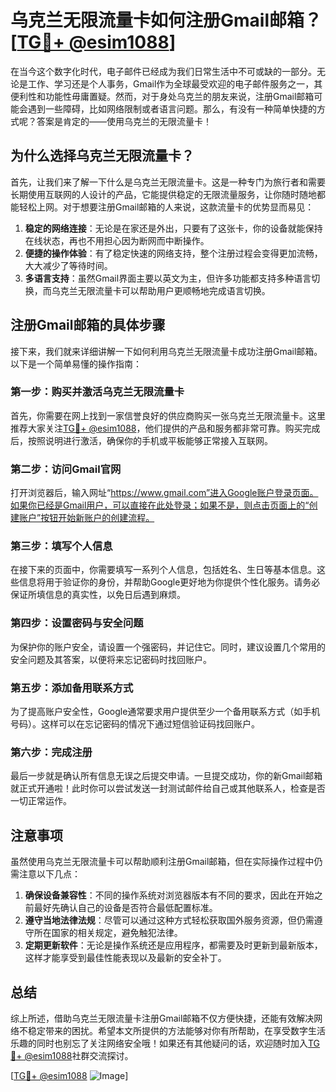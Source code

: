 # 乌克兰无限流量卡如何注册Gmail邮箱？[[TG💪+ @esim1088](https://t.me/s/esim1088)]

在当今这个数字化时代，电子邮件已经成为我们日常生活中不可或缺的一部分。无论是工作、学习还是个人事务，Gmail作为全球最受欢迎的电子邮件服务之一，其便利性和功能性毋庸置疑。然而，对于身处乌克兰的朋友来说，注册Gmail邮箱可能会遇到一些障碍，比如网络限制或者语言问题。那么，有没有一种简单快捷的方式呢？答案是肯定的——使用乌克兰的无限流量卡！

## 为什么选择乌克兰无限流量卡？

首先，让我们来了解一下什么是乌克兰无限流量卡。这是一种专门为旅行者和需要长期使用互联网的人设计的产品，它能提供稳定的无限流量服务，让你随时随地都能轻松上网。对于想要注册Gmail邮箱的人来说，这款流量卡的优势显而易见：

1. **稳定的网络连接**：无论是在家还是外出，只要有了这张卡，你的设备就能保持在线状态，再也不用担心因为断网而中断操作。
2. **便捷的操作体验**：有了稳定快速的网络支持，整个注册过程会变得更加流畅，大大减少了等待时间。
3. **多语言支持**：虽然Gmail界面主要以英文为主，但许多功能都支持多种语言切换，而乌克兰无限流量卡可以帮助用户更顺畅地完成语言切换。

## 注册Gmail邮箱的具体步骤

接下来，我们就来详细讲解一下如何利用乌克兰无限流量卡成功注册Gmail邮箱。以下是一个简单易懂的操作指南：

### 第一步：购买并激活乌克兰无限流量卡

首先，你需要在网上找到一家信誉良好的供应商购买一张乌克兰无限流量卡。这里推荐大家关注[TG💪+ @esim1088](https://t.me/s/esim1088)，他们提供的产品和服务都非常可靠。购买完成后，按照说明进行激活，确保你的手机或平板能够正常接入互联网。

### 第二步：访问Gmail官网

打开浏览器后，输入网址“https://www.gmail.com”进入Google账户登录页面。如果你已经是Gmail用户，可以直接在此处登录；如果不是，则点击页面上的“创建账户”按钮开始新账户的创建流程。

### 第三步：填写个人信息

在接下来的页面中，你需要填写一系列个人信息，包括姓名、生日等基本信息。这些信息将用于验证你的身份，并帮助Google更好地为你提供个性化服务。请务必保证所填信息的真实性，以免日后遇到麻烦。

### 第四步：设置密码与安全问题

为保护你的账户安全，请设置一个强密码，并记住它。同时，建议设置几个常用的安全问题及其答案，以便将来忘记密码时找回账户。

### 第五步：添加备用联系方式

为了提高账户安全性，Google通常要求用户提供至少一个备用联系方式（如手机号码）。这样可以在忘记密码的情况下通过短信验证码找回账户。

### 第六步：完成注册

最后一步就是确认所有信息无误之后提交申请。一旦提交成功，你的新Gmail邮箱就正式开通啦！此时你可以尝试发送一封测试邮件给自己或其他联系人，检查是否一切正常运作。

## 注意事项

虽然使用乌克兰无限流量卡可以帮助顺利注册Gmail邮箱，但在实际操作过程中仍需注意以下几点：

1. **确保设备兼容性**：不同的操作系统对浏览器版本有不同的要求，因此在开始之前最好先确认自己的设备是否符合最低配置标准。
2. **遵守当地法律法规**：尽管可以通过这种方式轻松获取国外服务资源，但仍需遵守所在国家的相关规定，避免触犯法律。
3. **定期更新软件**：无论是操作系统还是应用程序，都需要及时更新到最新版本，这样才能享受到最佳性能表现以及最新的安全补丁。

## 总结

综上所述，借助乌克兰无限流量卡注册Gmail邮箱不仅方便快捷，还能有效解决网络不稳定带来的困扰。希望本文所提供的方法能够对你有所帮助，在享受数字生活乐趣的同时也别忘了关注网络安全哦！如果还有其他疑问的话，欢迎随时加入[TG💪+ @esim1088](https://t.me/s/esim1088)社群交流探讨。

[[TG💪+ @esim1088](https://t.me/s/esim1088) ![Image](https://i.postimg.cc/4NQfJmqS/Snipaste-2025-05-13-00-14-12.png)]